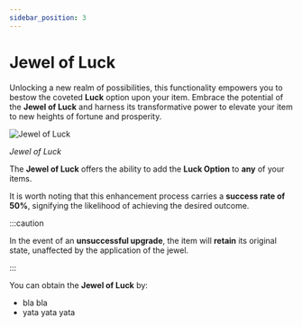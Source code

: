 ```yaml
---
sidebar_position: 3
---
```


# Jewel of Luck

Unlocking a new realm of possibilities, this functionality empowers you to bestow the coveted **Luck** option upon your item. Embrace the potential of the **Jewel of Luck** and harness its transformative power to elevate your item to new heights of fortune and prosperity.

![Jewel of Luck](/img/items/jewels/custom-green.png)

_Jewel of Luck_


The **Jewel of Luck** offers the ability to add the **Luck Option** to **any** of your items.

It is worth noting that this enhancement process carries a **success rate of 50%**, signifying the likelihood of achieving the desired outcome.

:::caution

In the event of an **unsuccessful upgrade**, the item will **retain** its original state, unaffected by the application of the jewel.

:::

You can obtain the **Jewel of Luck** by:

- bla bla
- yata yata yata